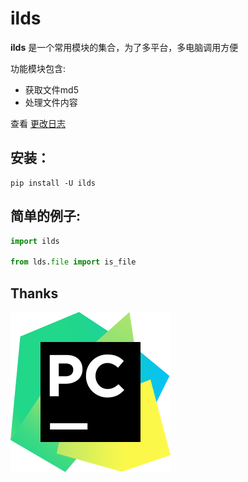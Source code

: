# ilds

**ilds** 是一个常用模块的集合，为了多平台，多电脑调用方便

功能模块包含:

* 获取文件md5
* 处理文件内容

查看 [更改日志](https://github.com/ldsxp/ilds/blob/master/CHANGELOG.md)

## 安装：
```shell
pip install -U ilds
```




## 简单的例子:

```python
import ilds

from lds.file import is_file
```


## Thanks

[![PyCharm](docs/pycharm.svg)](https://www.jetbrains.com/?from=ilds)